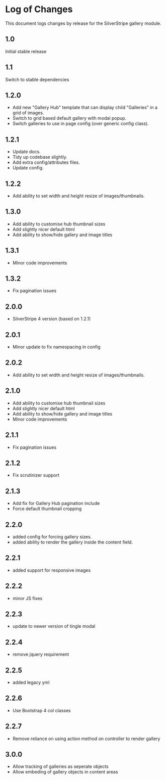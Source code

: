 # Log of Changes

This document logs changes by release for the SilverStripe gallery module.

## 1.0

Initial stable release

## 1.1

Switch to stable dependencies

## 1.2.0

* Add new "Gallery Hub" template that can display child "Galleries" in a grid of images.
* Switch to grid based default gallery with modal popup.
* Switch galleries to use in page config (over generic config class).

## 1.2.1

* Update docs.
* Tidy up codebase slightly.
* Add extra config/attributes files.
* Update config.

## 1.2.2

* Add ability to set width and height resize of images/thumbnails.

## 1.3.0

* Add ability to customise hub thumbnail sizes
* Add slightly nicer default html
* Add ability to show/hide gallery and image titles

## 1.3.1

* Minor code improvements

## 1.3.2

* Fix pagination issues

## 2.0.0

* SilverStripe 4 version (based on 1.2.1)

## 2.0.1

* Minor update to fix namespacing in config

## 2.0.2

* Add ability to set width and height resize of images/thumbnails.

## 2.1.0

* Add ability to customise hub thumbnail sizes
* Add slightly nicer default html
* Add ability to show/hide gallery and image titles
* Minor code improvements

## 2.1.1

* Fix pagination issues

## 2.1.2

* Fix scrutinizer support

## 2.1.3

* Add fix for Gallery Hub pagination include
* Force default thumbnail cropping

## 2.2.0

* added config for forcing gallery sizes.
* added ability to render the gallery inside the content field.

## 2.2.1

* added support for responsive images

## 2.2.2

* minor JS fixes

## 2.2.3

* update to newer version of tingle modal

## 2.2.4

* remove jquery requirement

## 2.2.5

* added legacy yml

## 2.2.6

* Use Bootstrap 4 col classes

## 2.2.7

* Remove reliance on using action method on controller to render gallery

## 3.0.0

* Allow tracking of galleries as seperate objects
* Allow embeding of gallery objects in content areas